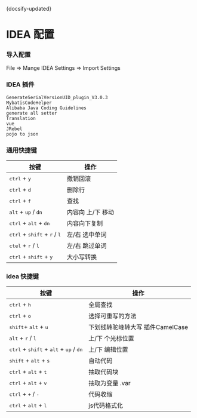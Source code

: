 {docsify-updated} 
# IDEA 配置 

###	导入配置 
File => Mange IDEA Settings => Import Settings
   
###	 IDEA 插件
```
GenerateSerialVersionUID_plugin_V3.0.3   
MybatisCodeHelper   
Alibaba Java Coding Guidelines   
generate all setter   
Translation   
vue   
JRebel   
pojo to json   
```

###	通用快捷键
|  按键   | 操作  |
|  ----  | ----  |
<kbd>ctrl</kbd> + <kbd>y</kbd>				    |撤销回滚
<kbd>ctrl</kbd> + <kbd>d</kbd>				    |删除行
<kbd>ctrl</kbd> + <kbd>f</kbd>				    |查找
<kbd>alt</kbd> + <kbd>up</kbd> / <kbd>dn</kbd>			    |内容向 上/下 移动
<kbd>ctrl</kbd> + <kbd>alt</kbd> + <kbd>dn</kbd>			    |内容向下复制
<kbd>ctrl</kbd> + <kbd>shift</kbd> + <kbd>r</kbd> / <kbd>l</kbd>		    |左/右 选中单词
<kbd>ctel</kbd> + <kbd>r</kbd> / <kbd>l</kbd>			    |左/右 跳过单词
<kbd>ctrl</kbd> + <kbd>shift</kbd> + <kbd>y</kbd>		    |大小写转换
###	idea 快捷键
|  按键   | 操作  |
|  ----  | ----  |
<kbd>ctrl</kbd> + <kbd>h</kbd> 				    |全局查找
<kbd>ctrl</kbd> + <kbd>o</kbd> 				    |选择可重写的方法
<kbd>shift</kbd>+ <kbd>alt</kbd> + <kbd>u</kbd>			    |下划线转驼峰转大写   插件CamelCase
<kbd>alt</kbd> + <kbd>r</kbd> / <kbd>l</kbd>			    	|上/下 个光标位置
<kbd>ctrl</kbd> + <kbd>shift</kbd> + <kbd>alt</kbd> + <kbd>up</kbd> / <kbd>dn</kbd>    |上/下 编辑位置
<kbd>shift</kbd> + <kbd>alt</kbd> + <kbd>s</kbd>			    |自动代码
<kbd>ctrl</kbd> + <kbd>alt</kbd> + <kbd>t</kbd>			    |抽取代码块
<kbd>ctrl</kbd> + <kbd>alt</kbd> + <kbd>v</kbd>			    |抽取为变量  .var
<kbd>ctrl</kbd> + <kbd>+</kbd> / <kbd>-</kbd> 		    	|代码收缩
<kbd>ctrl</kbd> + <kbd>alt</kbd> + <kbd>l</kbd>              |js代码格式化
